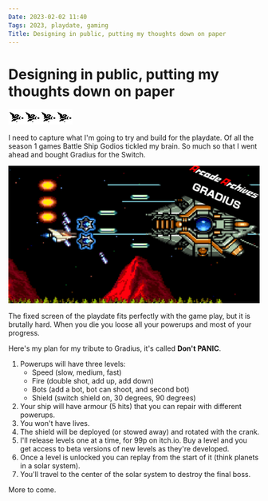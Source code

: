 ```yaml
---
Date: 2023-02-02 11:40
Tags: 2023, playdate, gaming
Title: Designing in public, putting my thoughts down on paper
---
```


# Designing in public, putting my thoughts down on paper

![A little ship](https://raw.githubusercontent.com/PhilStollery/playdate-vscode-tooling/main/source/images/ship.png)![A little ship](https://raw.githubusercontent.com/PhilStollery/playdate-vscode-tooling/main/source/images/ship.png)![A little ship](https://raw.githubusercontent.com/PhilStollery/playdate-vscode-tooling/main/source/images/ship.png)![A little ship](https://raw.githubusercontent.com/PhilStollery/playdate-vscode-tooling/main/source/images/ship.png)

I need to capture what I'm going to try and build for the playdate. Of all the season 1 games Battle Ship Godios tickled my brain. So much so that I went ahead and bought Gradius for the Switch. 

[![gradius](https://raw.githubusercontent.com/PhilStollery/phils.weblog.lol/master/images/gradius.png)](https://www.nintendo.com/store/products/arcade-archives-gradius-switch/)

The fixed screen of the playdate fits perfectly with the game play, but it is brutally hard. When you die you loose all your powerups and most of your progress. 

Here's my plan for my tribute to Gradius, it's called **Don't PANIC**.

1. Powerups will have three levels: 
    - Speed (slow, medium, fast)
    - Fire (double shot, add up, add down)
    - Bots (add a bot, bot can shoot, and second bot)
    - Shield (switch shield on, 30 degrees, 90 degrees)
1. Your ship will have armour (5 hits) that you can repair with different powerups.
1. You won't have lives.
1. The shield will be deployed (or stowed away) and rotated with the crank.
1. I'll release levels one at a time, for 99p on itch.io. Buy a level and you get access to beta versions of new levels as they're developed.
1. Once a level is unlocked you can replay from the start of it (think planets in a solar system). 
1. You'll travel to the center of the solar system to destroy the final boss.

More to come.
